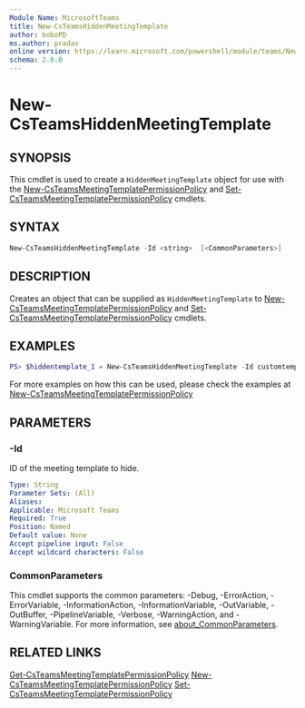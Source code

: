 ```yaml
---
Module Name: MicrosoftTeams
title: New-CsTeamsHiddenMeetingTemplate
author: boboPD
ms.author: pradas
online version: https://learn.microsoft.com/powershell/module/teams/New-CsTeamsHiddenMeetingTemplate
schema: 2.0.0
---
```


# New-CsTeamsHiddenMeetingTemplate

## SYNOPSIS

This cmdlet is used to create a `HiddenMeetingTemplate` object for use with the [New-CsTeamsMeetingTemplatePermissionPolicy](New-CsTeamsMeetingTemplatePermissionPolicy.md) and [Set-CsTeamsMeetingTemplatePermissionPolicy](Set-CsTeamsMeetingTemplatePermissionPolicy.md) cmdlets.

## SYNTAX

```powershell
New-CsTeamsHiddenMeetingTemplate -Id <string>  [<CommonParameters>]
```

## DESCRIPTION

Creates an object that can be supplied as `HiddenMeetingTemplate` to [New-CsTeamsMeetingTemplatePermissionPolicy](New-CsTeamsMeetingTemplatePermissionPolicy.md) and [Set-CsTeamsMeetingTemplatePermissionPolicy](Set-CsTeamsMeetingTemplatePermissionPolicy.md) cmdlets.

## EXAMPLES

```powershell
PS> $hiddentemplate_1 = New-CsTeamsHiddenMeetingTemplate -Id customtemplate_9ab0014a-bba4-4ad6-b816-0b42104b5056
```

For more examples on how this can be used, please check the examples at [New-CsTeamsMeetingTemplatePermissionPolicy](New-CsTeamsMeetingTemplatePermissionPolicy.md)

## PARAMETERS

### -Id

ID of the meeting template to hide.

```yaml
Type: String
Parameter Sets: (All)
Aliases:
Applicable: Microsoft Teams
Required: True
Position: Named
Default value: None
Accept pipeline input: False
Accept wildcard characters: False
```

### CommonParameters
This cmdlet supports the common parameters: -Debug, -ErrorAction, -ErrorVariable, -InformationAction, -InformationVariable, -OutVariable, -OutBuffer, -PipelineVariable, -Verbose, -WarningAction, and -WarningVariable. For more information, see [about_CommonParameters](https://go.microsoft.com/fwlink/?LinkID=113216).

## RELATED LINKS
[Get-CsTeamsMeetingTemplatePermissionPolicy](Get-CsTeamsMeetingTemplatePermissionPolicy.md)
[New-CsTeamsMeetingTemplatePermissionPolicy](New-CsTeamsMeetingTemplatePermissionPolicy.md)
[Set-CsTeamsMeetingTemplatePermissionPolicy](Set-CsTeamsMeetingTemplatePermissionPolicy.md)